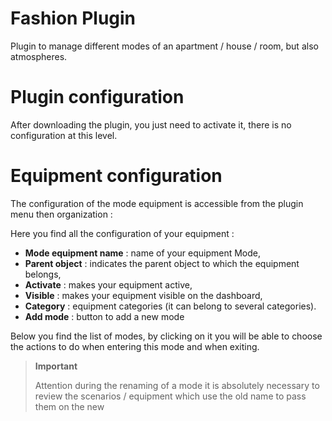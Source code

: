# Fashion Plugin

Plugin to manage different modes of an apartment / house / room, but also atmospheres.

# Plugin configuration

After downloading the plugin, you just need to activate it, there is no configuration at this level.

# Equipment configuration

The configuration of the mode equipment is accessible from the plugin menu then organization :

Here you find all the configuration of your equipment :

-   **Mode equipment name** : name of your equipment Mode,
-   **Parent object** : indicates the parent object to which the equipment belongs,
-   **Activate** : makes your equipment active,
-   **Visible** : makes your equipment visible on the dashboard,
-   **Category** : equipment categories (it can belong to several categories).
-   **Add mode** : button to add a new mode

Below you find the list of modes, by clicking on it you will be able to choose the actions to do when entering this mode and when exiting.

>**Important**
>
>Attention during the renaming of a mode it is absolutely necessary to review the scenarios / equipment which use the old name to pass them on the new
